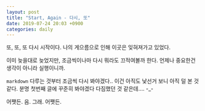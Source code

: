 ```yaml
---
layout: post
title: "Start, Again - 다시, 또"
date: 2019-07-24 20:03 +0900
categories: daily
---
```

또, 또, 또 다시 시작이다.
나의 게으름으로 인해 이곳은 잊혀져가고 있었다.

이미 늦을대로 늦었지만, 조금씩이나마 다시 뭐라도 끄적여볼까 한다.
언제나 중요한건 생각이 아니라 실행이니까.

`markdown` 다루는 것부터 조금씩 다시 봐야겠다.. 이건 아직도 낯선거 보니 아직 덜 본 것 같다.
분명 첫번째 글에 꾸준히 봐야겠다 다짐했던 것 같은데.... -_-

어쨋든. 음. 그래. 어쨋든.
